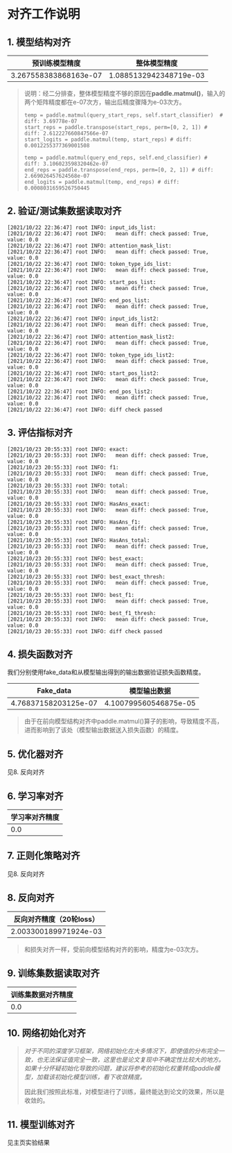 # 对齐工作说明

## 1. 模型结构对齐

| 预训练模型精度        | 整体模型精度           |
| --------------------- | ---------------------- |
| 3.267558383868163e-07 | 1.0885132942348719e-03 |

> 说明：经二分排查，整体模型精度不够的原因在**paddle.matmul()**，输入的两个矩阵精度都在e-07次方，输出后精度骤降为e-03次方。
>
> ```
> temp = paddle.matmul(query_start_reps, self.start_classifier)  # diff: 3.69778e-07
> start_reps = paddle.transpose(start_reps, perm=[0, 2, 1]) # diff: 2.612227660847566e-07
> start_logits = paddle.matmul(temp, start_reps) # diff: 0.0012255377369001508
> 
> temp = paddle.matmul(query_end_reps, self.end_classifier) # diff: 3.106023598320462e-07
> end_reps = paddle.transpose(end_reps, perm=[0, 2, 1]) # diff: 2.669026457624568e-07
> end_logits = paddle.matmul(temp, end_reps) # diff: 0.0008031659526750445
> ```
>

## 2. 验证/测试集数据读取对齐

```
[2021/10/22 22:36:47] root INFO: input_ids_list: 
[2021/10/22 22:36:47] root INFO:   mean diff: check passed: True, value: 0.0
[2021/10/22 22:36:47] root INFO: attention_mask_list: 
[2021/10/22 22:36:47] root INFO:   mean diff: check passed: True, value: 0.0
[2021/10/22 22:36:47] root INFO: token_type_ids_list: 
[2021/10/22 22:36:47] root INFO:   mean diff: check passed: True, value: 0.0
[2021/10/22 22:36:47] root INFO: start_pos_list: 
[2021/10/22 22:36:47] root INFO:   mean diff: check passed: True, value: 0.0
[2021/10/22 22:36:47] root INFO: end_pos_list: 
[2021/10/22 22:36:47] root INFO:   mean diff: check passed: True, value: 0.0
[2021/10/22 22:36:47] root INFO: input_ids_list2: 
[2021/10/22 22:36:47] root INFO:   mean diff: check passed: True, value: 0.0
[2021/10/22 22:36:47] root INFO: attention_mask_list2: 
[2021/10/22 22:36:47] root INFO:   mean diff: check passed: True, value: 0.0
[2021/10/22 22:36:47] root INFO: token_type_ids_list2: 
[2021/10/22 22:36:47] root INFO:   mean diff: check passed: True, value: 0.0
[2021/10/22 22:36:47] root INFO: start_pos_list2: 
[2021/10/22 22:36:47] root INFO:   mean diff: check passed: True, value: 0.0
[2021/10/22 22:36:47] root INFO: end_pos_list2: 
[2021/10/22 22:36:47] root INFO:   mean diff: check passed: True, value: 0.0
[2021/10/22 22:36:47] root INFO: diff check passed
```

## 3. 评估指标对齐

```
[2021/10/23 20:55:33] root INFO: exact: 
[2021/10/23 20:55:33] root INFO:   mean diff: check passed: True, value: 0.0
[2021/10/23 20:55:33] root INFO: f1: 
[2021/10/23 20:55:33] root INFO:   mean diff: check passed: True, value: 0.0
[2021/10/23 20:55:33] root INFO: total: 
[2021/10/23 20:55:33] root INFO:   mean diff: check passed: True, value: 0.0
[2021/10/23 20:55:33] root INFO: HasAns_exact: 
[2021/10/23 20:55:33] root INFO:   mean diff: check passed: True, value: 0.0
[2021/10/23 20:55:33] root INFO: HasAns_f1: 
[2021/10/23 20:55:33] root INFO:   mean diff: check passed: True, value: 0.0
[2021/10/23 20:55:33] root INFO: HasAns_total: 
[2021/10/23 20:55:33] root INFO:   mean diff: check passed: True, value: 0.0
[2021/10/23 20:55:33] root INFO: best_exact: 
[2021/10/23 20:55:33] root INFO:   mean diff: check passed: True, value: 0.0
[2021/10/23 20:55:33] root INFO: best_exact_thresh: 
[2021/10/23 20:55:33] root INFO:   mean diff: check passed: True, value: 0.0
[2021/10/23 20:55:33] root INFO: best_f1: 
[2021/10/23 20:55:33] root INFO:   mean diff: check passed: True, value: 0.0
[2021/10/23 20:55:33] root INFO: best_f1_thresh: 
[2021/10/23 20:55:33] root INFO:   mean diff: check passed: True, value: 0.0
[2021/10/23 20:55:33] root INFO: diff check passed
```

## 4. 损失函数对齐

我们分别使用fake_data和从模型输出得到的输出数据验证损失函数精度。

| Fake_data            | 模型输出数据          |
| -------------------- | --------------------- |
| 4.76837158203125e-07 | 4.100799560546875e-05 |

> 由于在前向模型结构对齐中paddle.matmul()算子的影响，导致精度不高，进而影响到了该处（模型输出数据送入损失函数）的精度。

## 5. 优化器对齐

见8. 反向对齐

## 6. 学习率对齐

| 学习率对齐精度 |
| -------------- |
| 0.0            |

## 7. 正则化策略对齐

见8. 反向对齐

## 8. 反向对齐

| 反向对齐精度（20轮loss） |
| ------------------------ |
| 2.003300189971924e-03    |

> 和损失对齐一样，受前向模型结构对齐的影响，精度为e-03次方。

## 9. 训练集数据读取对齐

| 训练集数据对齐精度 |
| ------------------ |
| 0.0                |

## 10. 网络初始化对齐

> *对于不同的深度学习框架，网络初始化在大多情况下，即使值的分布完全一致，也无法保证值完全一致，这里也是论文复现中不确定性比较大的地方。如果十分怀疑初始化导致的问题，建议将参考的初始化权重转成paddle模型，加载该初始化模型训练，看下收敛精度。*
>
> 因此我们按照此标准，对模型进行了训练，最终能达到论文的效果，所以是收敛的。

## 11. 模型训练对齐

见主页实验结果
